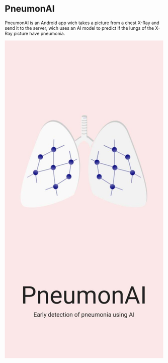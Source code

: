 # PneumonAI
PneumonAI is an Android app wich takes a picture from a chest X-Ray and send it to the server, wich uses an AI model to predict if the lungs of the X-Ray picture have pneumonia.





![alt text](https://github.com/Pedro-Coza/PneumonAI/blob/master/photo_2020-10-30_18-12-57.jpg)
